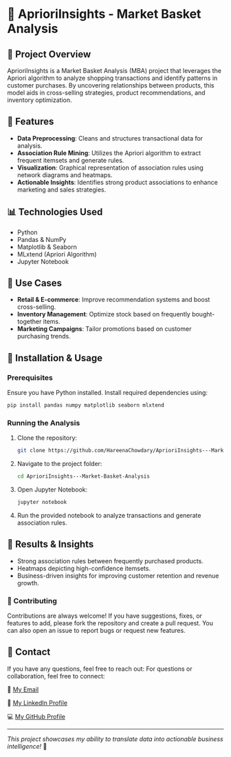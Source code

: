 # 🛂 AprioriInsights - Market Basket Analysis

## 📌 Project Overview
AprioriInsights is a Market Basket Analysis (MBA) project that leverages the Apriori algorithm to analyze shopping transactions and identify patterns in customer purchases. By uncovering relationships between products, this model aids in cross-selling strategies, product recommendations, and inventory optimization.

## 🚀 Features
- **Data Preprocessing**: Cleans and structures transactional data for analysis.
- **Association Rule Mining**: Utilizes the Apriori algorithm to extract frequent itemsets and generate rules.
- **Visualization**: Graphical representation of association rules using network diagrams and heatmaps.
- **Actionable Insights**: Identifies strong product associations to enhance marketing and sales strategies.

## 📊 Technologies Used
- Python
- Pandas & NumPy
- Matplotlib & Seaborn
- MLxtend (Apriori Algorithm)
- Jupyter Notebook

## 🎯 Use Cases
- **Retail & E-commerce**: Improve recommendation systems and boost cross-selling.
- **Inventory Management**: Optimize stock based on frequently bought-together items.
- **Marketing Campaigns**: Tailor promotions based on customer purchasing trends.

## 🔧 Installation & Usage
### Prerequisites
Ensure you have Python installed. Install required dependencies using:
```bash
pip install pandas numpy matplotlib seaborn mlxtend
```
### Running the Analysis
1. Clone the repository:
   ```bash
   git clone https://github.com/HareenaChowdary/AprioriInsights---Market-Basket-Analysis.git
   ```
2. Navigate to the project folder:
   ```bash
   cd AprioriInsights---Market-Basket-Analysis
   ```
3. Open Jupyter Notebook:
   ```bash
   jupyter notebook
   ```
4. Run the provided notebook to analyze transactions and generate association rules.

## 💜 Results & Insights
- Strong association rules between frequently purchased products.
- Heatmaps depicting high-confidence itemsets.
- Business-driven insights for improving customer retention and revenue growth.

### 🌱 Contributing
Contributions are always welcome! If you have suggestions, fixes, or features to add, please fork the repository and create a pull request. You can also open an issue to report bugs or request new features.

## 💌 Contact
If you have any questions, feel free to reach out:
For questions or collaboration, feel free to connect:

📧 [My Email](hareena.cp@gmail.com)

🔗 [My LinkedIn Profile](https://www.linkedin.com/in/hareena-chowdary-polavaram/) 

💻 [My GitHub Profile](https://github.com/HareenaChowdary)

---
*This project showcases my ability to translate data into actionable business intelligence!* 🚀

